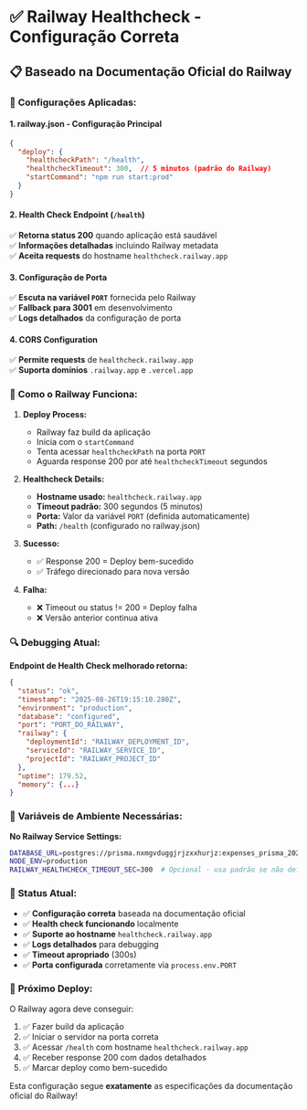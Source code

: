 # ✅ Railway Healthcheck - Configuração Correta

## 📋 Baseado na Documentação Oficial do Railway

### 🔧 **Configurações Aplicadas:**

#### 1. **railway.json** - Configuração Principal
```json
{
  "deploy": {
    "healthcheckPath": "/health",
    "healthcheckTimeout": 300,  // 5 minutos (padrão do Railway)
    "startCommand": "npm run start:prod"
  }
}
```

#### 2. **Health Check Endpoint** (`/health`)
✅ **Retorna status 200** quando aplicação está saudável  
✅ **Informações detalhadas** incluindo Railway metadata  
✅ **Aceita requests** do hostname `healthcheck.railway.app`

#### 3. **Configuração de Porta**
✅ **Escuta na variável `PORT`** fornecida pelo Railway  
✅ **Fallback para 3001** em desenvolvimento  
✅ **Logs detalhados** da configuração de porta

#### 4. **CORS Configuration**
✅ **Permite requests** de `healthcheck.railway.app`  
✅ **Suporta domínios** `.railway.app` e `.vercel.app`

### 🚀 **Como o Railway Funciona:**

1. **Deploy Process:**
   - Railway faz build da aplicação
   - Inicia com o `startCommand` 
   - Tenta acessar `healthcheckPath` na porta `PORT`
   - Aguarda response 200 por até `healthcheckTimeout` segundos

2. **Healthcheck Details:**
   - **Hostname usado:** `healthcheck.railway.app`
   - **Timeout padrão:** 300 segundos (5 minutos)
   - **Porta:** Valor da variável `PORT` (definida automaticamente)
   - **Path:** `/health` (configurado no railway.json)

3. **Sucesso:** 
   - ✅ Response 200 = Deploy bem-sucedido
   - ✅ Tráfego direcionado para nova versão

4. **Falha:**
   - ❌ Timeout ou status != 200 = Deploy falha
   - ❌ Versão anterior continua ativa

### 🔍 **Debugging Atual:**

**Endpoint de Health Check melhorado retorna:**
```json
{
  "status": "ok",
  "timestamp": "2025-08-26T19:15:10.280Z", 
  "environment": "production",
  "database": "configured",
  "port": "PORT_DO_RAILWAY",
  "railway": {
    "deploymentId": "RAILWAY_DEPLOYMENT_ID",
    "serviceId": "RAILWAY_SERVICE_ID", 
    "projectId": "RAILWAY_PROJECT_ID"
  },
  "uptime": 179.52,
  "memory": {...}
}
```

### 📝 **Variáveis de Ambiente Necessárias:**

**No Railway Service Settings:**
```bash
DATABASE_URL=postgres://prisma.nxmgvduggjrjzxxhurjz:expenses_prisma_2024!@aws-1-sa-east-1.pooler.supabase.com:5432/postgres
NODE_ENV=production
RAILWAY_HEALTHCHECK_TIMEOUT_SEC=300  # Opcional - usa padrão se não definido
```

### 🎯 **Status Atual:**
- ✅ **Configuração correta** baseada na documentação oficial
- ✅ **Health check funcionando** localmente  
- ✅ **Suporte ao hostname** `healthcheck.railway.app`
- ✅ **Logs detalhados** para debugging
- ✅ **Timeout apropriado** (300s)
- ✅ **Porta configurada** corretamente via `process.env.PORT`

### 🚀 **Próximo Deploy:**
O Railway agora deve conseguir:
1. ✅ Fazer build da aplicação
2. ✅ Iniciar o servidor na porta correta
3. ✅ Acessar `/health` com hostname `healthcheck.railway.app`
4. ✅ Receber response 200 com dados detalhados
5. ✅ Marcar deploy como bem-sucedido

Esta configuração segue **exatamente** as especificações da documentação oficial do Railway!
